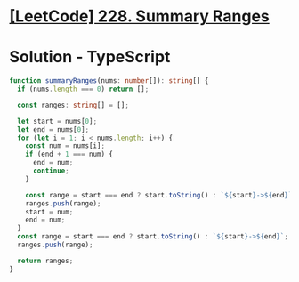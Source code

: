 # [[LeetCode] 228. Summary Ranges](https://leetcode.com/problems/summary-ranges/description)

# Solution - TypeScript

```typescript
function summaryRanges(nums: number[]): string[] {
  if (nums.length === 0) return [];

  const ranges: string[] = [];

  let start = nums[0];
  let end = nums[0];
  for (let i = 1; i < nums.length; i++) {
    const num = nums[i];
    if (end + 1 === num) {
      end = num;
      continue;
    }

    const range = start === end ? start.toString() : `${start}->${end}`;
    ranges.push(range);
    start = num;
    end = num;
  }
  const range = start === end ? start.toString() : `${start}->${end}`;
  ranges.push(range);

  return ranges;
}
```
